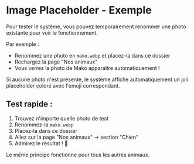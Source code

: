 # Image Placeholder - Exemple

Pour tester le système, vous pouvez temporairement renommer une photo existante pour voir le fonctionnement.

Par exemple :
- Renommez une photo en `mako.webp` et placez-la dans ce dossier
- Rechargez la page "Nos animaux"
- Vous verrez la photo de Mako apparaître automatiquement !

Si aucune photo n'est présente, le système affiche automatiquement un joli placeholder coloré avec l'emoji correspondant.

## Test rapide :

1. Trouvez n'importe quelle photo de test
2. Renommez-la `mako.webp`
3. Placez-la dans ce dossier
4. Allez sur la page "Nos animaux" → section "Chien"
5. Admirez le résultat ! 📸

Le même principe fonctionne pour tous les autres animaux.